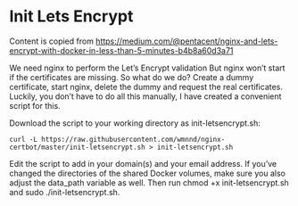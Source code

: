 # Init Lets Encrypt


Content is copied from https://medium.com/@pentacent/nginx-and-lets-encrypt-with-docker-in-less-than-5-minutes-b4b8a60d3a71


We need nginx to perform the Let’s Encrypt validation But nginx won’t start if the certificates are missing. So what do we do? Create a dummy certificate, start nginx, delete the dummy and request the real certificates. Luckily, you don’t have to do all this manually, I have created a convenient script for this.

Download the script to your working directory as init-letsencrypt.sh:

```
curl -L https://raw.githubusercontent.com/wmnnd/nginx-certbot/master/init-letsencrypt.sh > init-letsencrypt.sh
```

Edit the script to add in your domain(s) and your email address. If you’ve changed the directories of the shared Docker volumes, make sure you also adjust the data_path variable as well. Then run chmod +x init-letsencrypt.sh and sudo ./init-letsencrypt.sh.
